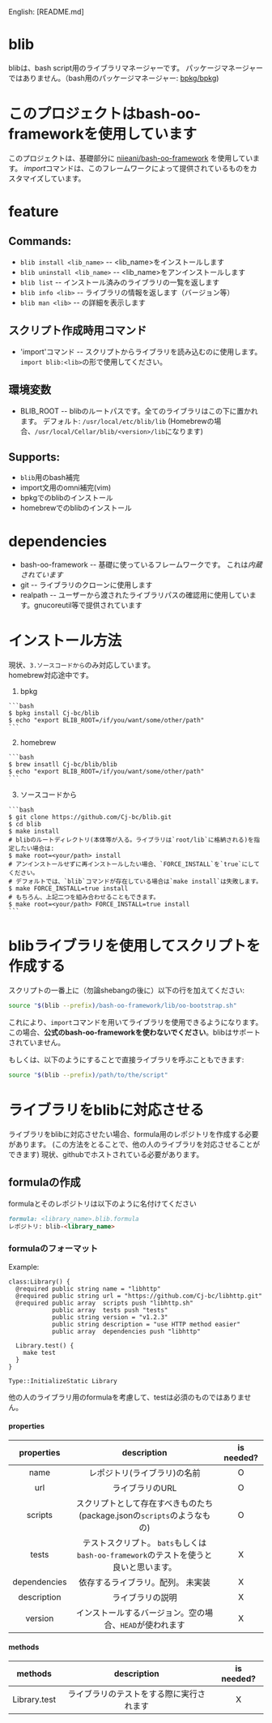 English: [README.md]

# blib
  blibは、bash script用のライブラリマネージャーです。
  パッケージマネージャーではありません。（bash用のパッケージマネージャー: [bpkg/bpkg](https://github.com/bpkg/bpkg))

# このプロジェクトはbash-oo-frameworkを使用しています

このプロジェクトは、基礎部分に [niieani/bash-oo-framework](https://github.com/niieani/bash-oo-framework) を使用しています。
*import*コマンドは、このフレームワークによって提供されているものをカスタマイズしています。

# feature

## Commands:
  * `blib install <lib_name>` -- <lib_name>をインストールします
  * `blib uninstall <lib_name>` -- <lib_name>をアンインストールします
  * `blib list` -- インストール済みのライブラリの一覧を返します
  * `blib info <lib>` -- ライブラリの情報を返します（バージョン等）
  * `blib man <lib>` -- <lib>の詳細を表示します

## スクリプト作成時用コマンド
  * 'import'コマンド  -- スクリプトからライブラリを読み込むのに使用します。 `import blib:<lib>`の形で使用してください。

## 環境変数
  * BLIB_ROOT -- blibのルートパスです。全てのライブラリはこの下に置かれます。 デフォルト: `/usr/local/etc/blib/lib`
                 (Homebrewの場合、`/usr/local/Cellar/blib/<version>/lib`になります)

## Supports:
  * `blib`用のbash補完
  * import文用のomni補完(vim)
  * bpkgでのblibのインストール
  * homebrewでのblibのインストール


# dependencies
  * bash-oo-framework -- 基礎に使っているフレームワークです。 これは*内蔵されています*
  * git -- ライブラリのクローンに使用します
  * realpath -- ユーザーから渡されたライブラリパスの確認用に使用しています。gnucoreutil等で提供されています


# インストール方法

  現状、`3.ソースコードから`のみ対応しています。  
  homebrew対応途中です。  

  1. bpkg

    ```bash
    $ bpkg install Cj-bc/blib
    $ echo "export BLIB_ROOT=/if/you/want/some/other/path"
    ```

  2. homebrew

    ```bash
    $ brew insatll Cj-bc/blib/blib
    $ echo "export BLIB_ROOT=/if/you/want/some/other/path"
    ```

  3. ソースコードから

    ```bash
    $ git clone https://github.com/Cj-bc/blib.git
    $ cd blib
    $ make install
    # blibのルートディレクトリ(本体等が入る。ライブラリは`root/lib`に格納される)を指定したい場合は:
    $ make root=<your/path> install
    # アンインストールせずに再インストールしたい場合、`FORCE_INSTALL`を`true`にしてください。
    # デフォルトでは、`blib`コマンドが存在している場合は`make install`は失敗します。
    $ make FORCE_INSTALL=true install
    # もちろん、上記二つを組み合わせることもできます。
    $ make root=<your/path> FORCE_INSTALL=true install
    ```

# blibライブラリを使用してスクリプトを作成する

スクリプトの一番上に（勿論shebangの後に）以下の行を加えてください:


```bash
source "$(blib --prefix)/bash-oo-framework/lib/oo-bootstrap.sh"
```

これにより、`import`コマンドを用いてライブラリを使用できるようになります。  
この場合、**公式のbash-oo-frameworkを使わないでください**。blibはサポートされていません。  

もしくは、以下のようにすることで直接ライブラリを呼ぶこともできます:

```bash
source "$(blib --prefix)/path/to/the/script"
```

# ライブラリをblibに対応させる

ライブラリをblibに対応させたい場合、formula用のレポジトリを作成する必要があります。
(この方法をとることで、他の人のライブラリを対応させることができます)
現状、githubでホストされている必要があります。

## formulaの作成

formulaとそのレポジトリは以下のように名付けてください

```markdown
formula: <library_name>.blib.formula
レポジトリ: blib-<library_name>
```

### formulaのフォーマット

Example:
```
class:Library() {
  @required public string name = "libhttp"
  @required public string url = "https://github.com/Cj-bc/libhttp.git"
  @required public array  scripts push "libhttp.sh"
            public array  tests push "tests"
            public string version = "v1.2.3"
            public string description = "use HTTP method easier"
            public array  dependencies push "libhttp"

  Library.test() {
    make test
  }
}

Type::InitializeStatic Library
```

他の人のライブラリ用のformulaを考慮して、testは必須のものではありません。

#### properties

|properties    | description                                                                          | is needed? |
|:-:           |:-:                                                                                   |:-:         |
| name         |  レポジトリ(ライブラリ)の名前                                                        | O          |
| url          | ライブラリのURL                                                                      | O          |
| scripts      | スクリプトとして存在すべきものたち(package.jsonの`scripts`のようなもの)              | O          |
| tests        | テストスクリプト。 `bats`もしくは`bash-oo-framework`のテストを使うと良いと思います。 | X          |
| dependencies | 依存するライブラリ。配列。 未実装                                                    | X          |
| description  | ライブラリの説明                                                                     | X          |
| version      | インストールするバージョン。空の場合、`HEAD`が使われます                             | X          |

#### methods

|methods          | description                                 | is needed? |
|:-:              |:-:                                          |:-:         |
| Library.test    | ライブラリのテストをする際に実行されます    | X          |

